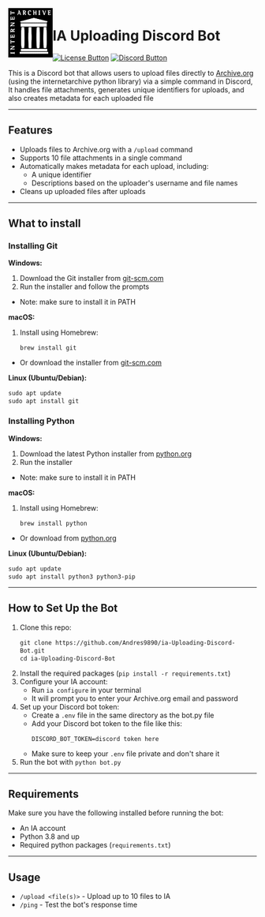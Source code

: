 [License Button]: https://img.shields.io/badge/License-MIT-black
[License Link]: https://github.com/Andres9890/ia-Uploading-Discord-Bot/blob/main/LICENSE 'MIT License.'
[Discord Button]: https://img.shields.io/discord/1330184232894595072.svg?label=&logo=discord&logoColor=ffffff&color=7389D8&labelColor=6A7EC2
[Discord Link]: https://discord.gg/ZrpCUxzEUk 'Our discord server.'

<img align="left" width="90" height="100" src="icon/IA_logo.png">

# IA Uploading Discord Bot
[![License Button]][License Link]
[![Discord Button]][Discord Link]

This is a Discord bot that allows users to upload files directly to [Archive.org](https://archive.org) (using the internetarchive python library) via a simple command in Discord, It handles file attachments, generates unique identifiers for uploads, and also creates metadata for each uploaded file

---

## Features

- Uploads files to Archive.org with a `/upload` command
- Supports 10 file attachments in a single command
- Automatically makes metadata for each upload, including:
  - A unique identifier
  - Descriptions based on the uploader's username and file names
- Cleans up uploaded files after uploads

---

## What to install

### Installing Git

**Windows:**
1. Download the Git installer from [git-scm.com](https://git-scm.com/download/win)
2. Run the installer and follow the prompts
- Note: make sure to install it in PATH

**macOS:**
1. Install using Homebrew:
   ```
   brew install git
   ```
- Or download the installer from [git-scm.com](https://git-scm.com/download/mac)

**Linux (Ubuntu/Debian):**
```
sudo apt update
sudo apt install git
```

### Installing Python

**Windows:**
1. Download the latest Python installer from [python.org](https://www.python.org/downloads/)
2. Run the installer
- Note: make sure to install it in PATH

**macOS:**
1. Install using Homebrew:
   ```
   brew install python
   ```
- Or download from [python.org](https://www.python.org/downloads/)

**Linux (Ubuntu/Debian):**
```
sudo apt update
sudo apt install python3 python3-pip
```

---

## How to Set Up the Bot

1. Clone this repo:
   ```
   git clone https://github.com/Andres9890/ia-Uploading-Discord-Bot.git
   cd ia-Uploading-Discord-Bot
   ```
3. Install the required packages (`pip install -r requirements.txt`)
4. Configure your IA account:
   - Run `ia configure` in your terminal
   - It will prompt you to enter your Archive.org email and password
5. Set up your Discord bot token:
   - Create a `.env` file in the same directory as the bot.py file
   - Add your Discord bot token to the file like this:
     ```
     DISCORD_BOT_TOKEN=discord token here
     ```
   - Make sure to keep your `.env` file private and don't share it
6. Run the bot with `python bot.py`

---

## Requirements

Make sure you have the following installed before running the bot:

- An IA account
- Python 3.8 and up
- Required python packages (`requirements.txt`)

---

## Usage

- `/upload <file(s)>` - Upload up to 10 files to IA
- `/ping` - Test the bot's response time
